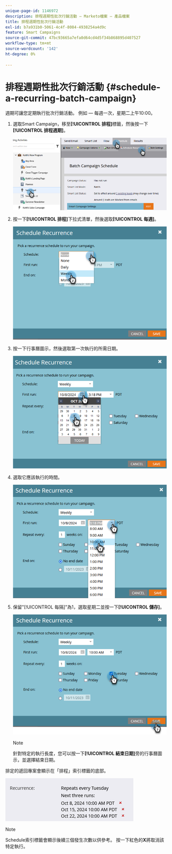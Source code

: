 ```yaml
---
unique-page-id: 1146972
description: 排程週期性批次行銷活動 — Marketo檔案 — 產品檔案
title: 排程週期性批次行銷活動
exl-id: b7a931b0-5061-4c4f-8084-4938254a4d9c
feature: Smart Campaigns
source-git-commit: 47bc93665a7efa0d64cd4d5f34b868895d407527
workflow-type: tm+mt
source-wordcount: '142'
ht-degree: 0%

---
```


# 排程週期性批次行銷活動 {#schedule-a-recurring-batch-campaign}

週期可讓您定期執行批次行銷活動。 例如 — 每週一次，星期二上午10:00。

1. 選取Smart Campaign，移至&#x200B;**[!UICONTROL 排程]**&#x200B;標籤，然後按一下&#x200B;**[!UICONTROL 排程週期]**。

   ![](assets/schedule-a-recurring-batch-campaign-1.png)

1. 按一下&#x200B;**[!UICONTROL 排程]**&#x200B;下拉式清單，然後選取&#x200B;**[!UICONTROL 每週]**。

   ![](assets/schedule-a-recurring-batch-campaign-2.png)

1. 按一下行事曆圖示，然後選取第一次執行的所需日期。

   ![](assets/schedule-a-recurring-batch-campaign-3.png)

1. 選取它應該執行的時間。

   ![](assets/schedule-a-recurring-batch-campaign-4.png)

1. 保留&quot;[!UICONTROL 每隔]&quot;為1，選取星期二並按一下&#x200B;**[!UICONTROL 儲存]**。

   ![](assets/schedule-a-recurring-batch-campaign-5.png)

   >[!NOTE]
   >
   >針對特定的執行長度，您可以按一下&#x200B;**[!UICONTROL 結束日期]**&#x200B;旁的行事曆圖示，並選擇結束日期。

排定的遞回專案會顯示在「排程」索引標籤的底部。

![](assets/schedule-a-recurring-batch-campaign-6.png)

>[!NOTE]
>
>Schedule索引標籤會顯示後續三個發生次數以供參考。 按一下紅色的&#x200B;**X**&#x200B;將取消該特定執行。

